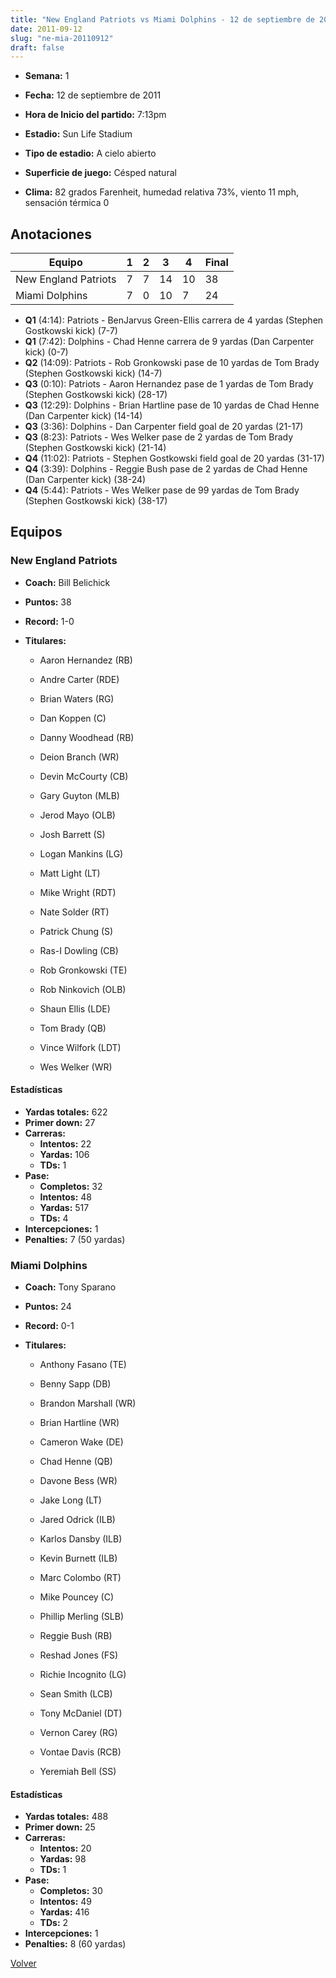 ```yaml
---
title: "New England Patriots vs Miami Dolphins - 12 de septiembre de 2011"
date: 2011-09-12
slug: "ne-mia-20110912"
draft: false
---
```


* **Semana:** 1
* **Fecha:** 12 de septiembre de 2011

* **Hora de Inicio del partido:** 7:13pm
* **Estadio:** Sun Life Stadium
* **Tipo de estadio:** A cielo abierto
* **Superficie de juego:** Césped natural
* **Clima:** 82 grados Farenheit, humedad relativa 73%, viento 11 mph, sensación térmica 0





## Anotaciones
| Equipo | 1 | 2 | 3 | 4 | Final |
|--------|---|---|---|---|-------|
| New England Patriots  | 7 | 7 | 14 | 10  | 38 |
| Miami Dolphins  | 7 | 0 | 10 | 7  | 24 |
* **Q1** (4:14): Patriots - BenJarvus Green-Ellis carrera de 4 yardas (Stephen Gostkowski kick) (7-7)
* **Q1** (7:42): Dolphins - Chad Henne carrera de 9 yardas (Dan Carpenter kick) (0-7)
* **Q2** (14:09): Patriots - Rob Gronkowski pase de 10 yardas de Tom Brady (Stephen Gostkowski kick) (14-7)
* **Q3** (0:10): Patriots - Aaron Hernandez pase de 1 yardas de Tom Brady (Stephen Gostkowski kick) (28-17)
* **Q3** (12:29): Dolphins - Brian Hartline pase de 10 yardas de Chad Henne (Dan Carpenter kick) (14-14)
* **Q3** (3:36): Dolphins - Dan Carpenter field goal de 20 yardas (21-17)
* **Q3** (8:23): Patriots - Wes Welker pase de 2 yardas de Tom Brady (Stephen Gostkowski kick) (21-14)
* **Q4** (11:02): Patriots - Stephen Gostkowski field goal de 20 yardas (31-17)
* **Q4** (3:39): Dolphins - Reggie Bush pase de 2 yardas de Chad Henne (Dan Carpenter kick) (38-24)
* **Q4** (5:44): Patriots - Wes Welker pase de 99 yardas de Tom Brady (Stephen Gostkowski kick) (38-17)


## Equipos


### New England Patriots
* **Coach:** Bill Belichick
* **Puntos:** 38
* **Record:** 1-0
* **Titulares:** 

  * Aaron Hernandez (RB) 

  * Andre Carter (RDE) 

  * Brian Waters (RG) 

  * Dan Koppen (C) 

  * Danny Woodhead (RB) 

  * Deion Branch (WR) 

  * Devin McCourty (CB) 

  * Gary Guyton (MLB) 

  * Jerod Mayo (OLB) 

  * Josh Barrett (S) 

  * Logan Mankins (LG) 

  * Matt Light (LT) 

  * Mike Wright (RDT) 

  * Nate Solder (RT) 

  * Patrick Chung (S) 

  * Ras-I Dowling (CB) 

  * Rob Gronkowski (TE) 

  * Rob Ninkovich (OLB) 

  * Shaun Ellis (LDE) 

  * Tom Brady (QB) 

  * Vince Wilfork (LDT) 

  * Wes Welker (WR) 

#### Estadísticas
* **Yardas totales:** 622
* **Primer down:** 27
* **Carreras:**
  * **Intentos:** 22
  * **Yardas:** 106
  * **TDs:** 1
* **Pase:**
  * **Completos:** 32
  * **Intentos:** 48
  * **Yardas:** 517
  * **TDs:** 4
* **Intercepciones:** 1
* **Penalties:** 7 (50 yardas)

### Miami Dolphins
* **Coach:** Tony Sparano
* **Puntos:** 24
* **Record:** 0-1
* **Titulares:** 

  * Anthony Fasano (TE) 

  * Benny Sapp (DB) 

  * Brandon Marshall (WR) 

  * Brian Hartline (WR) 

  * Cameron Wake (DE) 

  * Chad Henne (QB) 

  * Davone Bess (WR) 

  * Jake Long (LT) 

  * Jared Odrick (ILB) 

  * Karlos Dansby (ILB) 

  * Kevin Burnett (ILB) 

  * Marc Colombo (RT) 

  * Mike Pouncey (C) 

  * Phillip Merling (SLB) 

  * Reggie Bush (RB) 

  * Reshad Jones (FS) 

  * Richie Incognito (LG) 

  * Sean Smith (LCB) 

  * Tony McDaniel (DT) 

  * Vernon Carey (RG) 

  * Vontae Davis (RCB) 

  * Yeremiah Bell (SS) 

#### Estadísticas
* **Yardas totales:** 488
* **Primer down:** 25
* **Carreras:**
  * **Intentos:** 20
  * **Yardas:** 98
  * **TDs:** 1
* **Pase:**
  * **Completos:** 30
  * **Intentos:** 49
  * **Yardas:** 416
  * **TDs:** 2
* **Intercepciones:** 1
* **Penalties:** 8 (60 yardas)


[Volver](/historia/2011)
